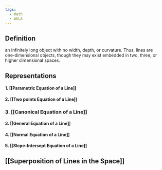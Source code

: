 ```yaml
---
tags:
  - Math
  - AGLA
---
```

## Definition
an infinitely long object with no width, depth, or curvature. Thus, lines are one-dimensional objects, though they may exist embedded in two, three, or higher dimensional spaces.
## Representations
#### 1. [[Parametric Equation of a Line]]
#### 2. [[Two points Equation of a Line]]
### 3. [[Canonical Equation of a Line]]
#### 3. [[General Equation of a Line]]
#### 4. [[Normal Equation of a Line]]
#### 5. [[Slope-Intersept Equation of a Line]]

## [[Superposition of Lines in the Space]]